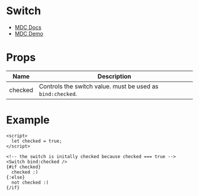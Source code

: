 # Switch
- [MDC Docs](https://material.io/develop/web/components/input-controls/switches/)
- [MDC Demo](https://material-components.github.io/material-components-web-catalog/#/component/switch)

# Props
| Name | Description
| - | -
| checked | Controls the switch value. must be used as `bind:checked`.

# Example
```svelte
<script>
  let checked = true;
</script>

<!-- the switch is initally checked because checked === true -->
<Switch bind:checked />
{#if checked}
  checked :)
{:else}
  not checked :(
{/if}
```
